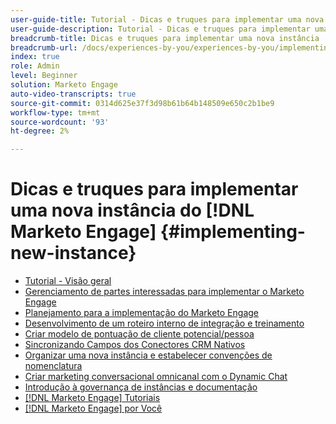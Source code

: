 ```yaml
---
user-guide-title: Tutorial - Dicas e truques para implementar uma nova instância  [!DNL Marketo Engage]
user-guide-description: Tutorial - Dicas e truques para implementar uma nova instância  [!DNL Marketo Engage]
breadcrumb-title: Dicas e truques para implementar uma nova instância  [!DNL Marketo Engage]
breadcrumb-url: /docs/experiences-by-you/experiences-by-you/implementing-new-instance/overview
index: true
role: Admin
level: Beginner
solution: Marketo Engage
auto-video-transcripts: true
source-git-commit: 0314d625e37f3d98b61b64b148509e650c2b1be9
workflow-type: tm+mt
source-wordcount: '93'
ht-degree: 2%

---
```



# Dicas e truques para implementar uma nova instância do [!DNL Marketo Engage] {#implementing-new-instance}

+ [Tutorial - Visão geral](./overview.md)
+ [Gerenciamento de partes interessadas para implementar o Marketo Engage](./managing-stakeholder-communications.md)
+ [Planejamento para a implementação do Marketo Engage](./planning-for-new-implementation.md)
+ [Desenvolvimento de um roteiro interno de integração e treinamento](./internal-training-roadshow.md)
+ [Criar modelo de pontuação de cliente potencial/pessoa](./building-person-scoring-model.md)
+ [Sincronizando Campos dos Conectores CRM Nativos](./syncing-fields-for-crm-integration.md)
+ [Organizar uma nova instância e estabelecer convenções de nomenclatura](./organizing-new-instance.md)
+ [Criar marketing conversacional omnicanal com o Dynamic Chat](./designing-omnichannel-conversational-marketing.md)
+ [Introdução à governança de instâncias e documentação](./documenting-your-instance.md)
+ [[!DNL Marketo Engage] Tutoriais](https://experienceleague.adobe.com/docs/marketo-learn/tutorials/overview.html?lang=pt-BR)
+ [[!DNL Marketo Engage] por Você](https://experienceleague.adobe.com/en/docs/experiences-by-you/experiences-by-you/marketo-engage/overview)
